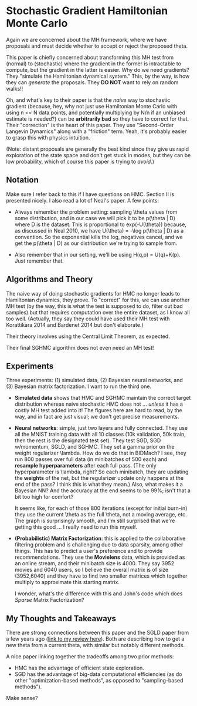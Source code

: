 # Stochastic Gradient Hamiltonian Monte Carlo

Again we are concerned about the MH framework, where we have proposals and must
decide whether to accept or reject the proposed theta.

This paper is chiefly concerned about transforming this MH test from (normal) to
(stochastic) where the gradient in the former is intractable to compute, but the
gradient in the latter is easier. Why do we need gradients? They "simulate the
Hamiltonian dynamical system." This, by the way, is how they can *generate* the
proposals. They **DO NOT** want to rely on random walks!!

Oh, and what's key to their paper is that the *naive* way to stochastic gradient
(because, hey, why not just use Hamiltonian Monte Carlo with using n << N data
points, and potentially multiplying by N/n if an unbiased estimate is needed?)
can be **arbitrarily bad** so they have to correct for that. Their "correction"
is the heart of this paper. They use "Second-Order Langevin Dynamics" along with
a "friction" term. Yeah, it's probably easier to grasp this with physics
intuition.

(Note: distant proposals are generally the best kind since they give us rapid
exploration of the state space and don't get stuck in modes, but they can be low
probability, which of course this paper is trying to *avoid*.)


## Notation

Make sure I refer back to this if I have questions on HMC. Section II is
presented nicely. I also read a lot of Neal's paper. A few points:

- Always remember the problem setting: sampling \theta values from some
  distribution, and in our case we will pick it to be p(\theta | D) where D is
  the dataset. This is proportional to exp(-U(\theta)) because, as discussed in
  Neal 2010, we have U(\theta) = -\log p(\theta | D) as a convention. So the
  exponential kills the log, negatives cancel, and we get the p(\theta | D) as
  our distribution we're trying to sample from.

- Also remember that in our setting, we'll be using H(q,p) = U(q)+K(p). Just
  remember that.


## Algorithms and Theory

The naive way of doing stochastic gradients for HMC no longer leads to
Hamiltonian dynamics, they prove. To "correct" for this, we can use another MH
test (by the way, this is what the test is supposed to do, filter out bad
samples) but that requires computation over the entire dataset, as I know all
too well. (Actually, they say they could have used their MH test with
Korattikara 2014 and Bardenet 2014 but don't elaborate.)

Their theory involves using the Central Limit Theorem, as expected.

Their final SGHMC algorithm does not even need an MH test!


## Experiments

Three experiments: (1) simulated data, (2) Bayesian neural networks, and (3)
Bayesian matrix factorization. I want to run the third one.

- **Simulated data** shows that HMC and SGHMC maintain the correct target
  distribution whereas naive stochastic HMC does not ... *unless* it has a
  costly MH test added into it! The figures here are hard to read, by the way,
  and in fact are just visual; we don't get precise measurements.

- **Neural networks**: simple, just two layers and fully connected. They use all
  the MNIST training data with all 10 classes (10k validation, 50k train, then
  the rest is the designated test set). They test SGD, SGD w/momentum, SGLD, and
  SGHMC. They set a gamma prior on the weight regularizer \lambda. How do we do
  that in BIDMach? I see, they run 800 passes over full data (in minibatches of
  500 each) and **resample hyperparameters** after each full pass. (The only
  hyperparameter is \lambda, right? So each minibatch, they are updating the
  **weights** of the net, but the regularizer update only happens at the end of
  the pass? I think this is what they mean.) Also, what makes it a Bayesian NN?
  And the accuracy at the end seems to be 99%; isn't that a bit too high for
  comfort?

  It seems like, for each of those 800 iterations (except for initial burn-in)
  they use the current \theta as the full \theta, not a moving average, etc. The
  graph is surprisingly smooth, and I'm still surprised that we're getting this
  good ... I really need to run this myself.

- **(Probabilistic) Matrix Factorization**: this is applied to the collaborative
  filtering problem and is challenging due to data sparsity, among other things.
  This has to predict a user's preference and to provide recommendations. They
  use the **Movielens** data, which is provided as an online stream, and their
  minibatch size is 4000. They say 3952 movies and 6040 users, so I believe the
  overall matrix is of size (3952,6040) and they have to find two smaller
  matrices which together multiply to approximate this starting matrix.

  I wonder, what's the difference with this and John's code which does *Sparse*
  Matrix Factorization?


## My Thoughts and Takeaways

There are strong connections between this paper and the SGLD paper from a few
years ago ([link to my review here][1]). Both are describing how to get a new
theta from a current theta, with similar but notably different methods.

A nice paper linking together the tradeoffs among two prior methods:

- HMC has the advantage of efficient state exploration.
- SGD has the advantage of big-data computational efficiencies (as do other
  "optimization-based methods", as opposed to "sampling-based methods").

Make sense?

[1]:https://github.com/DanielTakeshi/Paper_Notes/blob/master/mcmc/Bayesian_Learning_via_Stochastic_Gradient_Langevin_Dynamics.md
